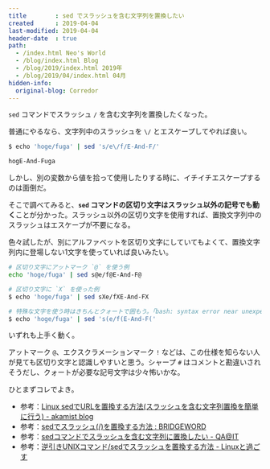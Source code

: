 ```yaml
---
title        : sed でスラッシュを含む文字列を置換したい
created      : 2019-04-04
last-modified: 2019-04-04
header-date  : true
path:
  - /index.html Neo's World
  - /blog/index.html Blog
  - /blog/2019/index.html 2019年
  - /blog/2019/04/index.html 04月
hidden-info:
  original-blog: Corredor
---
```


`sed` コマンドでスラッシュ `/` を含む文字列を置換したくなった。

普通にやるなら、文字列中のスラッシュを `\/` とエスケープしてやれば良い。

```bash
$ echo 'hoge/fuga' | sed 's/e\/f/E-And-F/'

hogE-And-Fuga
```

しかし、別の変数から値を拾って使用したりする時に、イチイチエスケープするのは面倒だ。

そこで調べてみると、**`sed` コマンドの区切り文字はスラッシュ以外の記号でも動く**ことが分かった。スラッシュ以外の区切り文字を使用すれば、置換文字列中のスラッシュはエスケープが不要になる。

色々試したが、別にアルファベットを区切り文字にしていてもよくて、置換文字列内に登場しない1文字を使っていれば良いみたい。

```bash
# 区切り文字にアットマーク `@` を使う例
echo 'hoge/fuga' | sed s@e/f@E-And-F@

# 区切り文字に `X` を使った例
$ echo 'hoge/fuga' | sed sXe/fXE-And-FX

# 特殊な文字を使う時はきちんとクォートで囲もう。「bash: syntax error near unexpected token `('」
$ echo 'hoge/fuga' | sed 's(e/f(E-And-F('
```

いずれも上手く動く。

アットマーク `@`、エクスクラメーションマーク `!` などは、この仕様を知らない人が見ても区切り文字と認識しやすいと思う。シャープ `#` はコメントと勘違いされそうだし、クォートが必要な記号文字は少々怖いかな。

ひとまずコレでよき。

- 参考：[Linux sedでURLを置換する方法(スラッシュを含む文字列置換を簡単に行う) - akamist blog](https://akamist.com/blog/archives/672)
- 参考：[sedでスラッシュ(/)を置換する方法 : BRIDGEWORD](http://bridgeword.blog.jp/archives/7689949.html)
- 参考：[sedコマンドでスラッシュを含む文字列に置換したい - QA@IT](https://qa.atmarkit.co.jp/q/668)
- 参考：[逆引きUNIXコマンド/sedでスラッシュを置換する方法 - Linuxと過ごす](https://linux.just4fun.biz/?%E9%80%86%E5%BC%95%E3%81%8DUNIX%E3%82%B3%E3%83%9E%E3%83%B3%E3%83%89/sed%E3%81%A7%E3%82%B9%E3%83%A9%E3%83%83%E3%82%B7%E3%83%A5%E3%82%92%E7%BD%AE%E6%8F%9B%E3%81%99%E3%82%8B%E6%96%B9%E6%B3%95)
